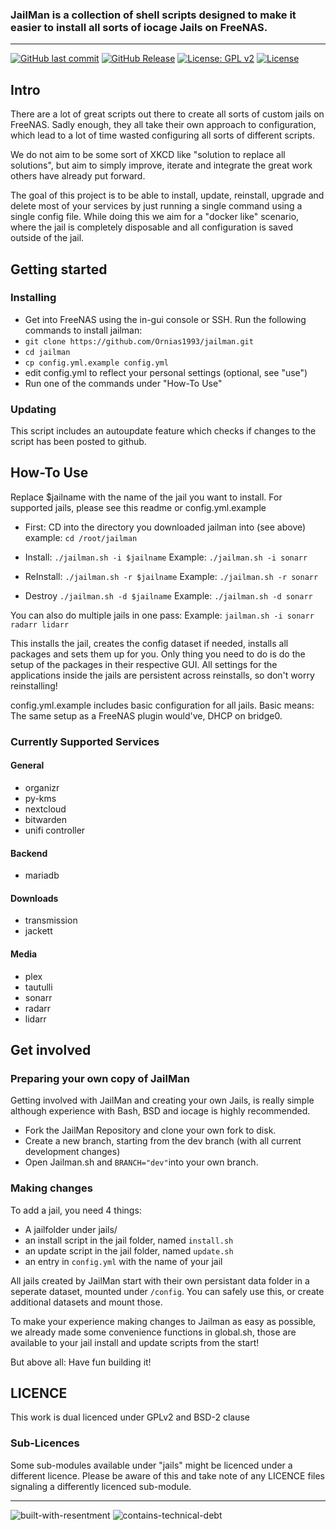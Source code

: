 


### JailMan is a collection of shell scripts designed to make it easier to install all sorts of iocage Jails on FreeNAS.

---

[![GitHub last commit](https://img.shields.io/github/last-commit/ornias1993/jailman/dev.svg)](https://github.com/ornias1993/jailman/commits/dev) [![GitHub Release](https://img.shields.io/github/release/ornias1993/jailman.svg)](https://github.com/ornias1993/jailman/releases/latest) [![License: GPL v2](https://img.shields.io/badge/License-GPL%20v2-blue.svg)](https://github.com/ornias1993/jailman/blob/master/docs/LICENSE.GPLV2) [![License](https://img.shields.io/badge/License-BSD%202--Clause-orange.svg)](https://github.com/ornias1993/jailman/blob/master/docs/LICENSE.BSD2)

## Intro

There are a lot of great scripts out there to create all sorts of custom jails on FreeNAS. Sadly enough, they all take their own approach to configuration, which lead to a lot of time wasted configuring all sorts of different scripts.

We do not aim to be some sort of XKCD like "solution to replace all solutions", but aim to simply improve, iterate and integrate the great work others have already put forward.

The goal of this project is to be able to install, update, reinstall, upgrade and delete most of your services by just running a single command using a single config file. While doing this we aim for a "docker like" scenario, where the jail is completely disposable and all configuration is saved outside of the jail.

## Getting started
### Installing
- Get into FreeNAS using the in-gui console or SSH.
Run the following commands to install jailman:
- `git clone https://github.com/Ornias1993/jailman.git`
- `cd jailman`
- `cp config.yml.example config.yml`
- edit config.yml to reflect your personal settings (optional, see "use")
- Run one of the commands under "How-To Use"


### Updating
This script includes an autoupdate feature which checks if changes to the script has been posted to github.


## How-To Use
Replace $jailname with the name of the jail you want to install.
For supported jails, please see this readme or config.yml.example

- First: CD into the directory you downloaded jailman into (see above)
example:
`cd /root/jailman`

- Install:
`./jailman.sh -i $jailname`
Example:
`./jailman.sh -i sonarr`

- ReInstall:
`./jailman.sh -r $jailname`
Example:
`./jailman.sh -r sonarr`

- Destroy
`./jailman.sh -d $jailname`
Example:
`./jailman.sh -d sonarr`

You can also do multiple jails in one pass:
Example:
`jailman.sh -i sonarr radarr lidarr`

This installs the jail, creates the config dataset if needed, installs all packages and sets them up for you.
Only thing you need to do is do the setup of the packages in their respective GUI.
All settings for the applications inside the jails are persistent across reinstalls, so don't worry reinstalling!

config.yml.example includes basic configuration for all jails.
Basic means: The same setup as a FreeNAS plugin would've, DHCP on bridge0.

### Currently Supported Services

#### General

- organizr
- py-kms
- nextcloud
- bitwarden
- unifi controller

#### Backend
- mariadb

#### Downloads

- transmission
- jackett

#### Media

- plex
- tautulli
- sonarr
- radarr
- lidarr

## Get involved

### Preparing your own copy of JailMan
Getting involved with JailMan and creating your own Jails, is really simple although experience with Bash, BSD and iocage is highly recommended.

- Fork the JailMan Repository and clone your own fork to disk.
- Create a new branch, starting from the dev branch (with all current development changes)
- Open Jailman.sh and `BRANCH="dev"`into your own branch. 

### Making changes
To add a jail, you need 4 things:

- A jailfolder under jails/
- an install script in the jail folder, named `install.sh`
- an update script in the jail folder, named `update.sh`
- an entry in `config.yml` with the name of your jail

All jails created by JailMan start with their own persistant data folder in a seperate dataset, mounted under `/config`.
You can safely use this, or create additional datasets and mount those. 

To make your experience making changes to Jailman as easy as possible, we already made some  convenience functions in global.sh, those are available to your jail install and update scripts from the start!

But above all: Have fun building it!

## LICENCE
This work is dual licenced under GPLv2 and BSD-2 clause

### Sub-Licences
Some sub-modules available under "jails" might be licenced under a different licence.
Please be aware of this and take note of any LICENCE files signaling a differently licenced sub-module.


---
![built-with-resentment](http://forthebadge.com/images/badges/built-with-resentment.svg)       ![contains-technical-debt](http://forthebadge.com/images/badges/contains-technical-debt.svg)
